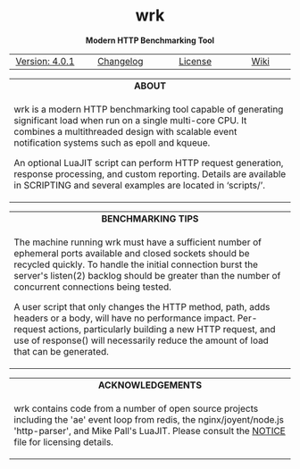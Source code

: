 <html>
<body>
<h1 align="center">wrk</h1>
<p align="center"><b>Modern HTTP Benchmarking Tool</b></p>
<table>
  <tr align="center">
    <td width="222px"><a href="https://github.com/wg/wrk/releases">Version: 4.0.1</a></td>
    <td width="222px"><a href="https://github.com/wg/wrk/blob/master/CHANGES">Changelog</a></td>
    <td width="222px"><a href="https://github.com/wg/wrk/blob/master/LICENSE">License</a></td>
    <td width="222px"><a href="https://github.com/wg/wrk/wiki">Wiki</a></td>
  </tr>
</table>
<table>
  <tr>
    <td align="center" width="888px"><b>ABOUT</b></td>
  </tr>
  <tr>
    <td>
      <p>wrk is a modern HTTP benchmarking tool capable of generating significant load when run on a single multi-core CPU. It combines a multithreaded design with scalable event notification systems such as epoll and kqueue.</p>
      <p>An optional LuaJIT script can perform HTTP request generation, response processing, and custom reporting. Details are available in SCRIPTING and several examples are located in ‘scripts/’.</p>
    </td>
  </tr>
</table>
<table>
  <tr>
    <td align="center" width="888px"><b>BENCHMARKING TIPS</b></td>
  </tr>
  <tr>
    <td>
      <p>The machine running wrk must have a sufficient number of ephemeral ports available and closed sockets should be recycled quickly. To handle the initial connection burst the server's listen(2) backlog should be greater than the number of concurrent connections being tested.</p>
      <p>A user script that only changes the HTTP method, path, adds headers or a body, will have no performance impact. Per-request actions, particularly building a new HTTP request, and use of response() will necessarily reduce the amount of load that can be generated.</p>
    </td>
  </tr>
</table>
<table>
  <tr>
    <td align="center" width="888px"><b>ACKNOWLEDGEMENTS</b></td>
  </tr>
  <tr>
    <td>
      <p>wrk contains code from a number of open source projects including the 'ae' event loop from redis, the nginx/joyent/node.js 'http-parser', and Mike Pall's LuaJIT. Please consult the <a href="https://github.com/wg/wrk/blob/master/NOTICE">NOTICE</a> file for licensing details.</p>
    </td>
  </tr>
</table>
</body>
</html>
